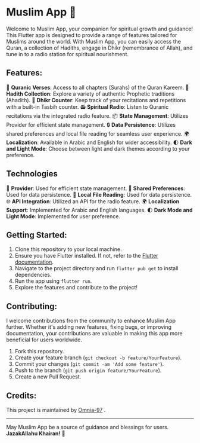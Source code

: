 # Muslim App 🕌

Welcome to Muslim App, your companion for spiritual growth and guidance! This Flutter app is designed to provide a range of features tailored for Muslims around the world. With Muslim App, you can easily access the Quran, a collection of Hadiths, engage in Dhikr (remembrance of Allah), and tune in to a radio station for spiritual nourishment.

## Features:
📖 **Quranic Verses**: Access to all chapters (Surahs) of the Quran Kareem.
🕌 **Hadith Collection**: Explore a variety of authentic Prophetic traditions (Ahadith).
📿 **Dhikr Counter**: Keep track of your recitations and repetitions with a built-in Tasbih counter.
📻 **Spiritual Radio**: Listen to Quranic recitations via the integrated radio feature.
📦 **State Management**: Utilizes Provider for efficient state management.
🔒 **Data Persistence**: Utilizes shared preferences and local file reading for seamless user experience.
🌍 **Localization**: Available in Arabic and English for wider accessibility.
🌓 **Dark and Light Mode**: Choose between light and dark themes according to your preference.

## Technologies
🔄 **Provider**: Used for efficient state management.
💾 **Shared Preferences**: Used for data persistence.
📂 **Local File Reading**: Used for data persistence.
🌐 **API Integration**: Utilized an API for the radio feature.
🌍 **Localization Support**: Implemented for Arabic and English languages.
🌓 **Dark Mode and Light Mode**: Implemented for user preference.

## Getting Started:
1. Clone this repository to your local machine.
2. Ensure you have Flutter installed. If not, refer to the [Flutter documentation](https://flutter.dev/docs/get-started/install).
3. Navigate to the project directory and run `flutter pub get` to install dependencies.
4. Run the app using `flutter run`.
5. Explore the features and contribute to the project!

## Contributing:
I welcome contributions from the community to enhance Muslim App further. Whether it's adding new features, fixing bugs, or improving documentation, your contributions are valuable in making this app more beneficial for users worldwide.

1. Fork this repository.
2. Create your feature branch (`git checkout -b feature/YourFeature`).
3. Commit your changes (`git commit -am 'Add some feature'`).
4. Push to the branch (`git push origin feature/YourFeature`).
5. Create a new Pull Request.

## Credits:
This project is maintained by [Omnia-97](https://github.com/Omnia-97) .

---
May Muslim App be a source of guidance and blessings for users. **JazakAllahu Khairan!** 🌟

